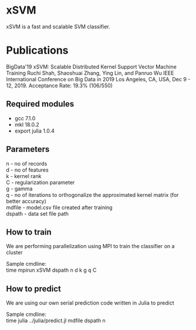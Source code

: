 # xSVM
xSVM is a fast and scalable SVM classifier.

# Publications
BigData'19	xSVM: Scalable Distributed Kernel Support Vector Machine Training
Ruchi Shah, Shaoshuai Zhang, Ying Lin, and Panruo Wu 
IEEE International Conference on Big Data in 2019 
Los Angeles, CA, USA, Dec 9 - 12, 2019. Acceptance Rate: 19.3% (106/550)

## Required modules
- gcc 7.1.0  
- mkl 18.0.2  
- export julia 1.0.4  

## Parameters
n - no of records  
d - no of features  
k - kernel rank  
C - regularization parameter   
g - gamma  
q - no of iterations to orthogonalize the approximated kernel matrix (for better accuracy)  
mdfile - model.csv file created after training  
dspath - data set file path

## How to train
We are performing parallelization using MPI to train the classifier on a cluster

Sample cmdline:  
time mpirun xSVM dspath n d k g q C

## How to predict
We are using our own serial prediction code written in Julia to predict

Sample cmdline:   
time julia ../julia/predict.jl mdfile dspath n
